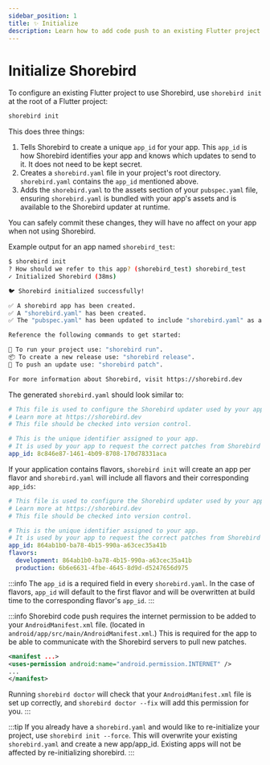 ```yaml
---
sidebar_position: 1
title: ✨ Initialize
description: Learn how to add code push to an existing Flutter project.
---
```


# Initialize Shorebird

To configure an existing Flutter project to use Shorebird, use `shorebird init`
at the root of a Flutter project:

```sh
shorebird init
```

This does three things:

1. Tells Shorebird to create a unique `app_id` for your app. This `app_id` is
   how Shorebird identifies your app and knows which updates to send to it. It
   does not need to be kept secret.
1. Creates a `shorebird.yaml` file in your project's root directory.
   `shorebird.yaml` contains the `app_id` mentioned above.
1. Adds the `shorebird.yaml` to the assets section of your `pubspec.yaml` file,
   ensuring `shorebird.yaml` is bundled with your app's assets and is available
   to the Shorebird updater at runtime.

You can safely commit these changes, they will have no affect on your app
when not using Shorebird.

Example output for an app named `shorebird_test`:

```sh
$ shorebird init
? How should we refer to this app? (shorebird_test) shorebird_test
✓ Initialized Shorebird (38ms)

🐦 Shorebird initialized successfully!

✅ A shorebird app has been created.
✅ A "shorebird.yaml" has been created.
✅ The "pubspec.yaml" has been updated to include "shorebird.yaml" as an asset.

Reference the following commands to get started:

🚙 To run your project use: "shorebird run".
📦 To create a new release use: "shorebird release".
🚀 To push an update use: "shorebird patch".

For more information about Shorebird, visit https://shorebird.dev
```

The generated `shorebird.yaml` should look similar to:

```yaml
# This file is used to configure the Shorebird updater used by your application.
# Learn more at https://shorebird.dev
# This file should be checked into version control.

# This is the unique identifier assigned to your app.
# It is used by your app to request the correct patches from Shorebird servers.
app_id: 8c846e87-1461-4b09-8708-170d78331aca
```

If your application contains flavors, `shorebird init` will create an app per flavor and `shorebird.yaml` will include all flavors and their corresponding `app_ids`:

```yaml
# This file is used to configure the Shorebird updater used by your application.
# Learn more at https://shorebird.dev
# This file should be checked into version control.

# This is the unique identifier assigned to your app.
# It is used by your app to request the correct patches from Shorebird servers.
app_id: 864ab1b0-ba78-4b15-990a-a63cec35a41b
flavors:
  development: 864ab1b0-ba78-4b15-990a-a63cec35a41b
  production: 6b6e6631-4fbe-4645-8d9d-d5247656d975
```

:::info
The `app_id` is a required field in every `shorebird.yaml`. In the case of flavors, `app_id` will default to the first flavor and will be overwritten at build time to the corresponding flavor's `app_id`.
:::

:::info
Shorebird code push requires the internet permission to be added to your
`AndroidManifest.xml` file. (located in
`android/app/src/main/AndroidManifest.xml`.) This is required for the app to be
able to communicate with the Shorebird servers to pull new patches.

```xml
<manifest ...>
<uses-permission android:name="android.permission.INTERNET" />
...
</manifest>
```

Running `shorebird doctor` will check that your `AndroidManifest.xml` file is
set up correctly, and `shorebird doctor --fix` will add this permission for you.
:::

:::tip
If you already have a `shorebird.yaml` and would like to re-initialize your project, use `shorebird init --force`. This will overwrite your existing `shorebird.yaml` and create a new app/app_id. Existing apps will not be affected by re-initializing shorebird.
:::
